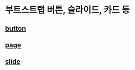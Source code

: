 # 부트스트랩 버튼, 슬라이드, 카드 등

## <a href="https://baesub.github.io/bootStrap/index.html"> button </a> <br>
## <a href="https://baesub.github.io/bootStrap/last.html"> page </a> <br>
## <a href="https://baesub.github.io/bootStrap/slide.html"> slide </a> 
